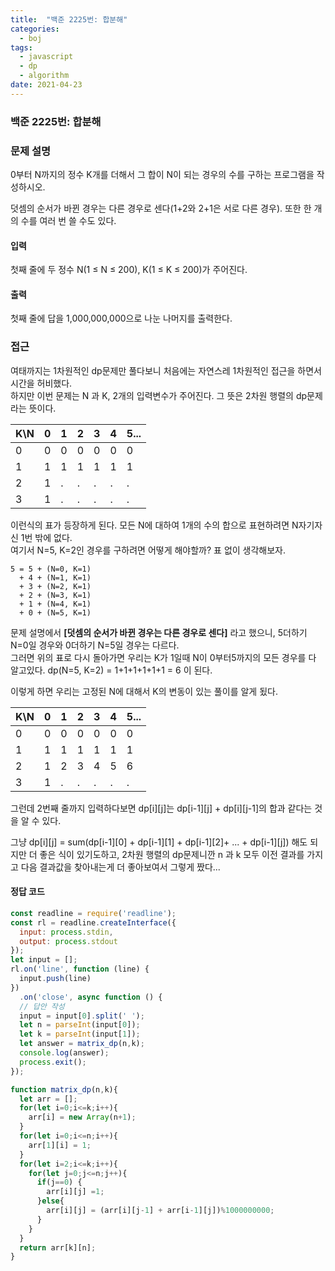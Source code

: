 ```yaml
---
title:  "백준 2225번: 합분해"
categories: 
  - boj
tags:
  - javascript
  - dp
  - algorithm
date: 2021-04-23
---
```

### 백준 2225번: 합분해

### 문제 설명   
0부터 N까지의 정수 K개를 더해서 그 합이 N이 되는 경우의 수를 구하는 프로그램을 작성하시오.

덧셈의 순서가 바뀐 경우는 다른 경우로 센다(1+2와 2+1은 서로 다른 경우). 또한 한 개의 수를 여러 번 쓸 수도 있다.

#### 입력
첫째 줄에 두 정수 N(1 ≤ N ≤ 200), K(1 ≤ K ≤ 200)가 주어진다.

#### 출력
첫째 줄에 답을 1,000,000,000으로 나눈 나머지를 출력한다.
### 접근   
여태까지는 1차원적인 dp문제만 풀다보니 처음에는 자연스레 1차원적인 접근을 하면서 시간을 허비했다.   
하지만 이번 문제는 N 과 K, 2개의 입력변수가 주어진다. 그 뜻은 2차원 행렬의 dp문제라는 뜻이다.   
   
|K\N|0|1|2|3|4|5...|   
|-|-|-|-|-|-|-|   
|0|0|0|0|0|0|0|   
|1|1|1|1|1|1|1|   
|2|1|.|.|.|.|.|   
|3|1|.|.|.|.|.|   

이런식의 표가 등장하게 된다. 모든 N에 대하여 1개의 수의 합으로 표현하려면 N자기자신 1번 밖에 없다.   
여기서 N=5, K=2인 경우를 구하려면 어떻게 해야할까?
표 없이 생각해보자.   
```
5 = 5 + (N=0, K=1)
  + 4 + (N=1, K=1) 
  + 3 + (N=2, K=1)
  + 2 + (N=3, K=1)
  + 1 + (N=4, K=1)
  + 0 + (N=5, K=1)
```
문제 설명에서 **[덧셈의 순서가 바뀐 경우는 다른 경우로 센다]** 라고 했으니, 5더하기 N=0일 경우와 0더하기 N=5일 경우는 다르다.   
그러면 위의 표로 다시 돌아가면 우리는 K가 1일때 N이 0부터5까지의 모든 경우를 다 알고있다.
dp(N=5, K=2) = 1+1+1+1+1+1 = 6 이 된다.

이렇게 하면 우리는 고정된 N에 대해서 K의 변동이 있는 풀이를 알게 됬다.

|K\N|0|1|2|3|4|5...|   
|-|-|-|-|-|-|-|   
|0|0|0|0|0|0|0|   
|1|1|1|1|1|1|1|   
|2|1|2|3|4|5|6|   
|3|1|.|.|.|.|.|   
   
그런데 2번째 줄까지 입력하다보면 dp[i][j]는 dp[i-1][j] + dp[i][j-1]의 합과 같다는 것을 알 수 있다.

그냥 dp[i][j] = sum(dp[i-1][0] + dp[i-1][1] + dp[i-1][2]+ ... + dp[i-1][j]) 해도 되지만 더 좋은 식이 있기도하고, 2차원 행렬의 dp문제니깐 n 과 k 모두 이전 결과를 가지고 다음 결과값을 찾아내는게 더 좋아보여서 그렇게 짰다...




#### 정답 코드
```js
const readline = require('readline');
const rl = readline.createInterface({
  input: process.stdin,
  output: process.stdout
});
let input = [];
rl.on('line', function (line) {
  input.push(line)
})
  .on('close', async function () {
  // 답안 작성
  input = input[0].split(' ');
  let n = parseInt(input[0]);
  let k = parseInt(input[1]);
  let answer = matrix_dp(n,k);
  console.log(answer);
  process.exit();
});

function matrix_dp(n,k){
  let arr = [];
  for(let i=0;i<=k;i++){
    arr[i] = new Array(n+1);
  }  
  for(let i=0;i<=n;i++){
    arr[1][i] = 1;
  }
  for(let i=2;i<=k;i++){
    for(let j=0;j<=n;j++){
      if(j==0) {
        arr[i][j] =1;        
      }else{        
        arr[i][j] = (arr[i][j-1] + arr[i-1][j])%1000000000;
      }      
    }
  }
  return arr[k][n];
}
```